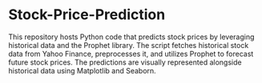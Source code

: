 # Stock-Price-Prediction
This repository hosts Python code that predicts stock prices by leveraging historical data and the Prophet library. The script fetches historical stock data from Yahoo Finance, preprocesses it, and utilizes Prophet to forecast future stock prices. The predictions are visually represented alongside historical data using Matplotlib and Seaborn. 

